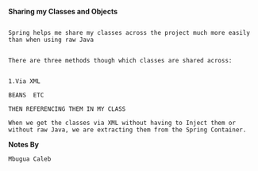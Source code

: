 **Sharing my Classes and Objects**

```aidl

Spring helps me share my classes across the project much more easily than when using raw Java


There are three methods though which classes are shared across:


1.Via XML

BEANS  ETC

THEN REFERENCING THEM IN MY CLASS

When we get the classes via XML without having to Inject them or
without raw Java, we are extracting them from the Spring Container.

```

**Notes By**
```
Mbugua Caleb
```